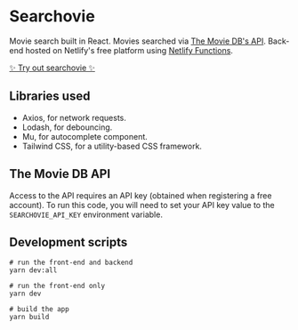 # Searchovie
Movie search built in React. Movies searched via [The Movie DB's API](https://developers.themoviedb.org/3/movies/get-popular-movies). Back-end hosted on Netlify's free platform using [Netlify Functions](https://www.netlify.com/products/functions).

[✨ Try out searchovie ✨](https://searchovie.fotijr.com/)

## Libraries used
- Axios, for network requests.
- Lodash, for debouncing.
- Mu, for autocomplete component.
- Tailwind CSS, for a utility-based CSS framework.

## The Movie DB API
Access to the API requires an API key (obtained when registering a free account). To run this code, you will need to set your API key value to the `SEARCHOVIE_API_KEY` environment variable.

## Development scripts
```
# run the front-end and backend
yarn dev:all

# run the front-end only
yarn dev

# build the app
yarn build
```
